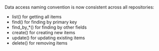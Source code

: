 Data access naming convention is now consistent across all repositories:
- list() for getting all items
- find() for finding by primary key
- find_by_*() for finding by other fields
- create() for creating new items
- update() for updating existing items
- delete() for removing items
